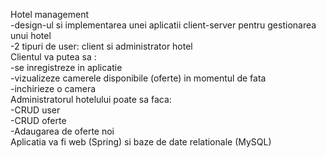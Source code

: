 <p> 
  Hotel management <br>
  -design-ul si implementarea unei aplicatii client-server pentru gestionarea unui hotel <br>
  -2 tipuri de user: client si administrator hotel <br>
  Clientul va putea sa : <br>
    -se inregistreze in aplicatie <br>
    -vizualizeze camerele disponibile (oferte) in momentul de fata <br>
    -inchirieze o camera <br>
   Administratorul hotelului poate sa faca: <br>
    -CRUD user <br>
    -CRUD oferte <br>
    -Adaugarea de oferte noi <br>
   Aplicatia va fi web (Spring) si baze de date relationale (MySQL)
  
</p>
